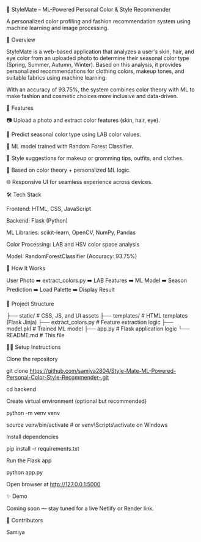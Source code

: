 💖 StyleMate – ML-Powered Personal Color & Style Recommender

A personalized color profiling and fashion recommendation system using machine learning and image processing.

📌 Overview

StyleMate is a web-based application that analyzes a user's skin, hair, and eye color from an uploaded photo to determine their seasonal color type (Spring, Summer, Autumn, Winter). Based on this analysis, it provides personalized recommendations for clothing colors, makeup tones, and suitable fabrics using machine learning.

With an accuracy of 93.75%, the system combines color theory with ML to make fashion and cosmetic choices more inclusive and data-driven.

🚀 Features

📷 Upload a photo and extract color features (skin, hair, eye).

🎨 Predict seasonal color type using LAB color values.

🤖 ML model trained with Random Forest Classifier.

💄 Style suggestions for makeup or gromming tips, outfits, and clothes.

🧠 Based on color theory + personalized ML logic.

🌐 Responsive UI for seamless experience across devices.

🛠️ Tech Stack

Frontend: HTML, CSS, JavaScript

Backend: Flask (Python)

ML Libraries: scikit-learn, OpenCV, NumPy, Pandas

Color Processing: LAB and HSV color space analysis

Model: RandomForestClassifier (Accuracy: 93.75%)

🧪 How It Works

User Photo ➡️ extract_colors.py ➡️ LAB Features ➡️ ML Model ➡️ Season Prediction ➡️ Load Palette ➡️ Display Result

📂 Project Structure

├── static/               # CSS, JS, and UI assets
├── templates/            # HTML templates (Flask Jinja)
├── extract_colors.py     # Feature extraction logic
├── model.pkl             # Trained ML model
├── app.py                # Flask application logic
└── README.md             # This file

🧑‍💻 Setup Instructions

Clone the repository

git clone https://github.com/samiya2804/Style-Mate-ML-Powered-Personal-Color-Style-Recommender-.git  

cd backend

Create virtual environment (optional but recommended)

python -m venv venv

source venv/bin/activate  # or venv\Scripts\activate on Windows

Install dependencies

pip install -r requirements.txt

Run the Flask app

python app.py

Open browser at http://127.0.0.1:5000

✨ Demo

Coming soon — stay tuned for a live Netlify or Render link.

🙌 Contributors

Samiya


